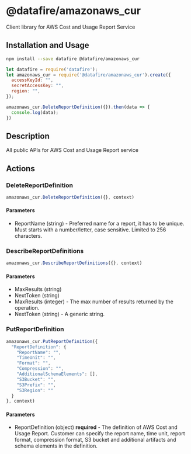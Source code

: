 # @datafire/amazonaws_cur

Client library for AWS Cost and Usage Report Service

## Installation and Usage
```bash
npm install --save datafire @datafire/amazonaws_cur
```

```js
let datafire = require('datafire');
let amazonaws_cur = require('@datafire/amazonaws_cur').create({
  accessKeyId: "",
  secretAccessKey: "",
  region: "",
});

amazonaws_cur.DeleteReportDefinition({}).then(data => {
  console.log(data);
})
```

## Description
All public APIs for AWS Cost and Usage Report service

## Actions
### DeleteReportDefinition



```js
amazonaws_cur.DeleteReportDefinition({}, context)
```

#### Parameters
* ReportName (string) - Preferred name for a report, it has to be unique. Must starts with a number/letter, case sensitive. Limited to 256 characters.

### DescribeReportDefinitions



```js
amazonaws_cur.DescribeReportDefinitions({}, context)
```

#### Parameters
* MaxResults (string)
* NextToken (string)
* MaxResults (integer) - The max number of results returned by the operation.
* NextToken (string) - A generic string.

### PutReportDefinition



```js
amazonaws_cur.PutReportDefinition({
  "ReportDefinition": {
    "ReportName": "",
    "TimeUnit": "",
    "Format": "",
    "Compression": "",
    "AdditionalSchemaElements": [],
    "S3Bucket": "",
    "S3Prefix": "",
    "S3Region": ""
  }
}, context)
```

#### Parameters
* ReportDefinition (object) **required** - The definition of AWS Cost and Usage Report. Customer can specify the report name, time unit, report format, compression format, S3 bucket and additional artifacts and schema elements in the definition.

